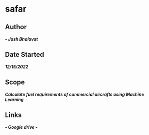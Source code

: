 # **safar**

## Author
#####  - Jash Bhalavat
## Date Started
##### 12/15/2022
## Scope
##### Calculate fuel requirements of commercial aircrafts using Machine Learning

## Links
##### - Google drive - 